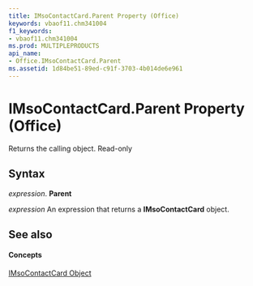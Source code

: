 ```yaml
---
title: IMsoContactCard.Parent Property (Office)
keywords: vbaof11.chm341004
f1_keywords:
- vbaof11.chm341004
ms.prod: MULTIPLEPRODUCTS
api_name:
- Office.IMsoContactCard.Parent
ms.assetid: 1d84be51-89ed-c91f-3703-4b014de6e961
---
```



# IMsoContactCard.Parent Property (Office)

Returns the calling object. Read-only


## Syntax

 _expression_. **Parent**

 _expression_ An expression that returns a **IMsoContactCard** object.


## See also


#### Concepts


[IMsoContactCard Object](imsocontactcard-object-office.md)

